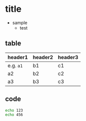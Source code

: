 # title

* sample
	* test

## table

| header1   | header2 | header3 |
|-----------|---------|---------|
| e.g. `a1` | b1      | c1      |
| a2        | b2      | c2      |
| a3        | b3      | c3      |

## code

``` sh
echo 123
echo 456
```
